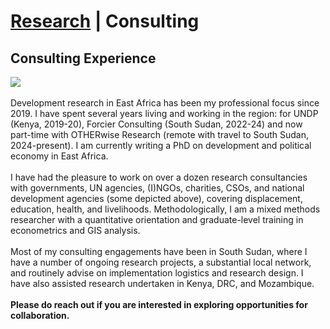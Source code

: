 # <a href="https://njwsn.github.io">Research</a> | Consulting # 
## Consulting Experience ##
<a href="https://njwsn.github.io/pages/consulting"> <img src="https://njwsn.github.io/assets/images/consulting_logos.png" style="max-width:100%; height:auto;"/> </a>
<br><br>
Development research in East Africa has been my professional focus since 2019. I have spent several years living and working in the region: for UNDP (Kenya, 2019-20), Forcier Consulting (South Sudan, 2022-24) and now part-time with OTHERwise Research (remote with travel to South Sudan, 2024-present). I am currently writing a PhD on development and political economy in East Africa.
<br><br>
I have had the pleasure to work on over a dozen research consultancies with governments, UN agencies, (I)NGOs, charities, CSOs, and national development agencies (some depicted above), covering displacement, education, health, and livelihoods. Methodologically, I am a mixed methods researcher with a quantitative orientation and graduate-level training in econometrics and GIS analysis. 
<br><br>
Most of my consulting engagements have been in South Sudan, where I have a number of ongoing research projects, a substantial local network, and routinely advise on implementation logistics and research design. I have also assisted research undertaken in Kenya, DRC, and Mozambique. 
<br><br>
**Please do reach out if you are interested in exploring opportunities for collaboration.**
<br><br>
